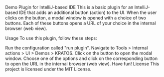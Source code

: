 Demo Plugin for IntelliJ-based IDE
This is a basic plugin for an IntelliJ-based IDE that adds an additional button (action) to the UI. When the user clicks on the button, a modal window is opened with a choice of two buttons. Each of these buttons opens a URL of your choice in the internal browser (web view).

Usage
To use this plugin, follow these steps:

Run the configuration called "run plugin".
Navigate to Tools > Internal actions > UI > Demos > KRATOS.
Click on the button to open the modal window.
Choose one of the options and click on the corresponding button to open the URL in the internal browser (web view).
Have fun!
License
This project is licensed under the MIT License.
